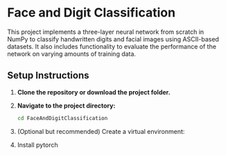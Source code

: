 # Face and Digit Classification

This project implements a three-layer neural network from scratch in NumPy to classify handwritten digits and facial images using ASCII-based datasets. It also includes functionality to evaluate the performance of the network on varying amounts of training data.

## Setup Instructions

1. **Clone the repository or download the project folder.**

2. **Navigate to the project directory:**
   ```bash
   cd FaceAndDigitClassification

3. (Optional but recommended) Create a virtual environment:

4. Install pytorch 